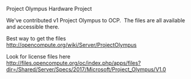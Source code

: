 Project Olympus Hardware Project

We've contributed v1 Project Olympus to OCP.  The files are all available and accessible there.

Best way to get the files
http://opencompute.org/wiki/Server/ProjectOlympus

Look for license files here
http://files.opencompute.org/oc/index.php/apps/files?dir=/Shared/Server/Specs/2017/Microsoft/Project_Olympus/V1.0
